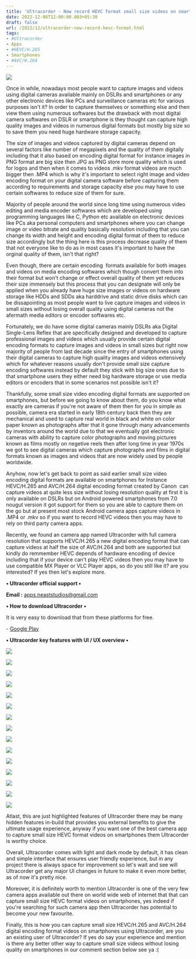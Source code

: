 ```yaml
---
title: 'Ultracorder - Now record HEVC format small size videos on smartphones.'
date: 2022-12-06T12:00:00.003+05:30
draft: false
url: /2022/12/ultracorder-now-record-hevc-format.html
tags: 
- #Ultracorder
- Apps
- #HEVC/H.265
- Smartphones
- #AVC/H.264
---
```


[![](https://lh3.googleusercontent.com/-Nyn2NaqMMsU/Y4-Pcx6zduI/AAAAAAAAPlw/rhAZX94ttkkr5j7kXZwVWfedVKBJOAX2QCNcBGAsYHQ/s1600/1670352750854144-0.png)](https://lh3.googleusercontent.com/-Nyn2NaqMMsU/Y4-Pcx6zduI/AAAAAAAAPlw/rhAZX94ttkkr5j7kXZwVWfedVKBJOAX2QCNcBGAsYHQ/s1600/1670352750854144-0.png)

  

  

Once in while, nowadays most people want to capture images and videos using digital cameras available mainly on DSLRs and smartphones or any other electronic devices like PCs and surveillance cameras etc for various purposes isn't it? In order to capture themselves or something else and then view them using numerous softwares but the drawback with most digital camera softwares on DSLR or smartphone is they thought can capture high quality images and videos in numerous digital formats but mostly big size so to save them you need huge hardware storage capacity.

  

The size of images and videos captured by digital cameras depend on several factors like number of megapixels and the quality of them digitally including that it also based on encoding digital format for instance images in PNG format are big size then JPG as PNG store more quality which is used for logos and then when it comes to videos .mkv format videos are much bigger then .MP4 which is why it's important to select right image and video encoding format on your digital camera software before capturing them according to requirements and storage capacity else you may have to use certain softwares to reduce size of them for sure.

  

Majority of people around the world since long time using numerous video editing and media encoder softwares which are developed using programming languages like C, Python etc available on electronic devices like PCs aka personal computers and smartphones where you can change image or video bitrate and quality basically resolution including that you can change its width and height and encoding digital format of them to reduce size accordingly but the thing here is this process decrease quality of them that not everyone like to do as in most cases it's important to have the orginal quality of them, isn't that right?

  

Even though, there are certain encoding  formats available for both images and videos on media encoding softwares which though convert them into their format but won't change or effect overall quality of them yet reduces their size immensely but this process that you can designate will only be applied when you already have huge size images or videos on hardware storage like HDDs and SDDs aka harddrive and static drive disks which can be dissapointing as most people want to live capture images and videos in small sizes without losing overall quality using digital cameras not the afermath media editors or encoder softwares etc.

  

Fortunately, we do have some digital cameras mainly DSLRs aka Digital Single-Lens Reflex that are specifically designed and developed to capture professional images and videos which usually provide certain digital encoding formats to capture images and videos in small sizes but right now majority of people from last decade since the entry of smartphones using their digital cameras to capture high quality images and videos extensively which for whatever reasons usually don't provide small size capture encoding softwares instead by default they stick with big size ones due to that smartphone users they either need big hardware storage or use media editors or encoders that in some scenarios not possible isn't it?

  

Thankfully, some small size video encoding digital formats are supported on smartphones, but before we going to know about them, do you know what exactly are cameras if you're not aware of them then for you in simple as possible, camera era started in early 18th century back then they are mechanical and used to capture real world in black and white on color paper known as photographs after that it gone through many advancements by inventors around the world due to that we eventually got electronic cameras with ability to capture color photographs and moving pictures known as films mostly on negetive reels then after long time in year 1970s we got to see digital cameras which capture photographs and films in digital formats known as images and videos that are now widely used by people worldwide.

  

Anyhow, now let's get back to point as said earlier small size video encoding digital formats are available on smartphones for Instance HEVC/H.265 and AVC/H.264 digital encoding format created by Canon  can capture videos at quite less size without losing resolution quality at first it is only available on DSLRs but on Android powered smartphones from 7.0 nougut version it got support for them so you are able to capture them on the go but at present most stock Android camera apps capture videos in .MP4 or .mkv so if you want to record HEVC videos then you may have to rely on third party camera apps.

  

Recently, we found an camera app named Ultracorder with full camera resolution that supports HEVC/H.265 a new digital encoding format that can capture videos at half the size of AVC/H.264 and both are supported but kindly do remmember HEVC depends of hardware encoding of device including that if your device can't play HEVC videos then you may have to use compatible MX Player or VLC Player apps, so do you still like it? are you interested? If yes then let's explore more.

  

**• Ultracorder official support •**

**Email :** [apps.neaststudios@gmail.com](mailto:apps.neaststudios@gmail.com)

**• How to download Ultracorder •**

It is very easy to download that from these platforms for free.

  

\- [Google Play](https://play.google.com/store/apps/details?id=com.neaststudios.ultracorder)

**• Ultracorder key features with UI / UX overview •**

  

[![](https://lh3.googleusercontent.com/-IKAxhEkf63s/Y4-ZAzCDDaI/AAAAAAAAPm0/QUjOBW24ovgoZXnTR_uJAlL7371JZGdDwCNcBGAsYHQ/s1600/1670355199441078-0.png)](https://lh3.googleusercontent.com/-IKAxhEkf63s/Y4-ZAzCDDaI/AAAAAAAAPm0/QUjOBW24ovgoZXnTR_uJAlL7371JZGdDwCNcBGAsYHQ/s1600/1670355199441078-0.png)

[![](https://lh3.googleusercontent.com/-89P7hfntKtM/Y4-ZAA1p_8I/AAAAAAAAPmw/eNzLzzbViUc8vHiv6_HPLsF2gyxyr-5OgCNcBGAsYHQ/s1600/1670355195972053-1.png)](https://lh3.googleusercontent.com/-89P7hfntKtM/Y4-ZAA1p_8I/AAAAAAAAPmw/eNzLzzbViUc8vHiv6_HPLsF2gyxyr-5OgCNcBGAsYHQ/s1600/1670355195972053-1.png)

[![](https://lh3.googleusercontent.com/-XfjEMs0ixGU/Y4-Y_LptfyI/AAAAAAAAPms/BqurSxV7pY0bK7qbbo_KSU4S54QrKaL9wCNcBGAsYHQ/s1600/1670355192547400-2.png)](https://lh3.googleusercontent.com/-XfjEMs0ixGU/Y4-Y_LptfyI/AAAAAAAAPms/BqurSxV7pY0bK7qbbo_KSU4S54QrKaL9wCNcBGAsYHQ/s1600/1670355192547400-2.png)

[![](https://lh3.googleusercontent.com/-csO0NMHRM2U/Y4-Y-cWFkXI/AAAAAAAAPmo/0n9182te_zQMq7hXv0jcLjKnQy4op0yKwCNcBGAsYHQ/s1600/1670355189104548-3.png)](https://lh3.googleusercontent.com/-csO0NMHRM2U/Y4-Y-cWFkXI/AAAAAAAAPmo/0n9182te_zQMq7hXv0jcLjKnQy4op0yKwCNcBGAsYHQ/s1600/1670355189104548-3.png)

[![](https://lh3.googleusercontent.com/-6voPZd38AB0/Y4-Y9dFfR7I/AAAAAAAAPmk/eu1aRAP--aklA87OLP98gp2D0oY5RcuBgCNcBGAsYHQ/s1600/1670355185205220-4.png)](https://lh3.googleusercontent.com/-6voPZd38AB0/Y4-Y9dFfR7I/AAAAAAAAPmk/eu1aRAP--aklA87OLP98gp2D0oY5RcuBgCNcBGAsYHQ/s1600/1670355185205220-4.png)

[![](https://lh3.googleusercontent.com/-UCNNjI2YZqY/Y4-Y8ZsghYI/AAAAAAAAPmg/OLiTTXrHOCMzC3R1TTJUoHlvsn3Zo2iwACNcBGAsYHQ/s1600/1670355181253704-5.png)](https://lh3.googleusercontent.com/-UCNNjI2YZqY/Y4-Y8ZsghYI/AAAAAAAAPmg/OLiTTXrHOCMzC3R1TTJUoHlvsn3Zo2iwACNcBGAsYHQ/s1600/1670355181253704-5.png)

[![](https://lh3.googleusercontent.com/-1J56jyfh4y0/Y4-Y7VrU6HI/AAAAAAAAPmc/pKWu0iBmO04keqfkSTD6O1bjVUKfZz7LgCNcBGAsYHQ/s1600/1670355178145094-6.png)](https://lh3.googleusercontent.com/-1J56jyfh4y0/Y4-Y7VrU6HI/AAAAAAAAPmc/pKWu0iBmO04keqfkSTD6O1bjVUKfZz7LgCNcBGAsYHQ/s1600/1670355178145094-6.png)

[![](https://lh3.googleusercontent.com/-iJdL3RRdcSw/Y4-Y6rYJnvI/AAAAAAAAPmY/FiD_L6berJgeTyln5QvEmXYF3UOQvqelQCNcBGAsYHQ/s1600/1670355174285135-7.png)](https://lh3.googleusercontent.com/-iJdL3RRdcSw/Y4-Y6rYJnvI/AAAAAAAAPmY/FiD_L6berJgeTyln5QvEmXYF3UOQvqelQCNcBGAsYHQ/s1600/1670355174285135-7.png)

[![](https://lh3.googleusercontent.com/-9nXiuHKtqIc/Y4-Y5_BmlbI/AAAAAAAAPmU/5xUmYAZKgJUr-ft0MjsZG6LpK5LCvSnAgCNcBGAsYHQ/s1600/1670355171028645-8.png)](https://lh3.googleusercontent.com/-9nXiuHKtqIc/Y4-Y5_BmlbI/AAAAAAAAPmU/5xUmYAZKgJUr-ft0MjsZG6LpK5LCvSnAgCNcBGAsYHQ/s1600/1670355171028645-8.png)

[![](https://lh3.googleusercontent.com/-HNjD6tm4_z8/Y4-Y41TaiLI/AAAAAAAAPmQ/WbPoMtuFnBgucDvbY80P2tbT2IdaT6NwQCNcBGAsYHQ/s1600/1670355167369312-9.png)](https://lh3.googleusercontent.com/-HNjD6tm4_z8/Y4-Y41TaiLI/AAAAAAAAPmQ/WbPoMtuFnBgucDvbY80P2tbT2IdaT6NwQCNcBGAsYHQ/s1600/1670355167369312-9.png)

[![](https://lh3.googleusercontent.com/-bRe2ln2GSYM/Y4-Y32nxmiI/AAAAAAAAPmM/W7etwggBqnQApqksz2XeBMs32hvK0hHwgCNcBGAsYHQ/s1600/1670355163897108-10.png)](https://lh3.googleusercontent.com/-bRe2ln2GSYM/Y4-Y32nxmiI/AAAAAAAAPmM/W7etwggBqnQApqksz2XeBMs32hvK0hHwgCNcBGAsYHQ/s1600/1670355163897108-10.png)

[![](https://lh3.googleusercontent.com/-7q0eZFwATKk/Y4-Y3DVfAcI/AAAAAAAAPmI/zdNs4SqGPpo84_ZHXYMgzvkvD4e0zmWcACNcBGAsYHQ/s1600/1670355160622866-11.png)](https://lh3.googleusercontent.com/-7q0eZFwATKk/Y4-Y3DVfAcI/AAAAAAAAPmI/zdNs4SqGPpo84_ZHXYMgzvkvD4e0zmWcACNcBGAsYHQ/s1600/1670355160622866-11.png)

[![](https://lh3.googleusercontent.com/-WQdnXaD10zo/Y4-Y2YwQbgI/AAAAAAAAPmE/V2qAZJdluxwwSC36zD4Ae_lN2FcSW_RqACNcBGAsYHQ/s1600/1670355157689994-12.png)](https://lh3.googleusercontent.com/-WQdnXaD10zo/Y4-Y2YwQbgI/AAAAAAAAPmE/V2qAZJdluxwwSC36zD4Ae_lN2FcSW_RqACNcBGAsYHQ/s1600/1670355157689994-12.png)

[![](https://lh3.googleusercontent.com/-FJI0qxu17FQ/Y4-Y1pd802I/AAAAAAAAPmA/VSsbPRu6EDUdjWTcimPtvDWQFnh0NkdzQCNcBGAsYHQ/s1600/1670355154193287-13.png)](https://lh3.googleusercontent.com/-FJI0qxu17FQ/Y4-Y1pd802I/AAAAAAAAPmA/VSsbPRu6EDUdjWTcimPtvDWQFnh0NkdzQCNcBGAsYHQ/s1600/1670355154193287-13.png)

[![](https://lh3.googleusercontent.com/-MiXxsTK3Oek/Y4-Y0hNd6EI/AAAAAAAAPl8/pEOXJgB67icDOwfb7kcrNx-jf7D0hLv2ACNcBGAsYHQ/s1600/1670355149833918-14.png)](https://lh3.googleusercontent.com/-MiXxsTK3Oek/Y4-Y0hNd6EI/AAAAAAAAPl8/pEOXJgB67icDOwfb7kcrNx-jf7D0hLv2ACNcBGAsYHQ/s1600/1670355149833918-14.png)

  

  

Atlast, this are just highlighted features of Ultracorder there may be many hidden features in-build that provides you external benefits to give the ultimate usage experience, anyway if you want one of the best camera app to capture small size HEVC format videos on smartphones them Ultracorder is worthy choice.

  

Overall, Ultracorder comes with light and dark mode by default, it has clean and simple interface that ensures user friendly experience, but in any project there is always space for improvement so let's wait and see will Ultracorder get any major UI changes in future to make it even more better, as of now it's pretty nice.

  

Moreover, it is definitely worth to mention Ultracorder is one of the very few camera apps available out there on world wide web of internet that that can capture small size HEVC format videos on smartphones, yes indeed if you're searching for such camera app then Ultracorder has potential to become your new favourite.

  

Finally, this is how you can capture small size HEVC/H.265 and AVC/H.264 digital encoding format videos on smartphones using Ultracorder, are you an existing user of Ultracorder? If yes do say your experience and mention is there any better other way to capture small size videos without losing quality on smartphones in our comment section below see ya :(